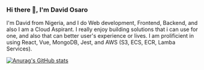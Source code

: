 ### Hi there 👋, I'm David Osaro

I'm David from Nigeria, and I do Web development, Frontend, Backend, and also I am a Cloud Aspirant. 
I really enjoy building solutions that i can use for one, and also that can better user's experience or lives. I am prolificient in using React, Vue, MongoDB, Jest, and AWS (S3, ECS, ECR, Lamba Services).

[![Anurag's GitHub stats](https://github-readme-stats.vercel.app/api?username=dav1dosaro)](https://github.com/anuraghazra/github-readme-stats)
